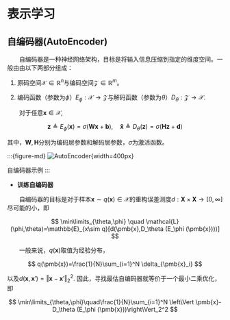 # 表示学习

## 自编码器(AutoEncoder)



&emsp;&emsp;自编码器是一种神经网络架构，目标是将输入信息压缩到指定的维度空间。一般由由以下两部分组成：

1. 原码空间$\mathcal{X}\in\mathbb{R}^n$与编码空间$\mathcal{Z}\in\mathbb{R}^m$。

2. 编码函数（参数为$\phi$）$E_\phi :\mathcal{X}\rightarrow\mathcal{Z}$与解码函数（参数为$\theta$）$D_\theta :\mathcal{Z}\rightarrow \mathcal{X}$.



&emsp;&emsp;对于任意$\pmb{x}\in\mathcal{X}$,

$$
\pmb{z}\triangleq E_\phi(\pmb{x})=\sigma(\pmb{Wx}+\pmb{b}),\quad \pmb{\hat{x}}\triangleq D_\theta (\pmb{z})=\sigma(\pmb{Hz}+\pmb{d})
$$

其中，$\pmb{W},\pmb{H}$分别为编码层参数和解码层参数，$\sigma$为激活函数。

:::{figure-md}
![AutoEncoder](../img/autoencoder.png){width=400px}

自编码器示例
:::

- **训练自编码器**

&emsp;&emsp;自编码器的目标是对于样本$\pmb{x}\sim q(\pmb{x}) \in\mathcal{X}$的重构误差测度$d:\pmb{X}\times\pmb{X}\rightarrow [0,\infty]$尽可能的小，即

$$
\min\limits_{\theta,\phi} \quad \mathcal{L}(\phi,\theta)=\mathbb{E}_{x\sim q}[d(\pmb{x},D_\theta (E_\phi (\pmb{x})))]
$$

&emsp;&emsp;一般来说，$q(\pmb{x})$取值为经验分布，

$$
q(\pmb{x})=\frac{1}{N}\sum_{i=1}^N \delta_{\pmb{x}_i}
$$

以及$d(\pmb{x},\pmb{x}')=\Vert \pmb{x}-\pmb{x}'\Vert_2^2$. 因此，寻找最估自编码器就等价于一个最小二乘优化，即

$$
\min\limits_{\theta,\phi}\quad\frac{1}{N}\sum_{i=1}^N \left\Vert \pmb{x}-D_\theta (E_\phi (\pmb{x}))\right\Vert_2^2
$$